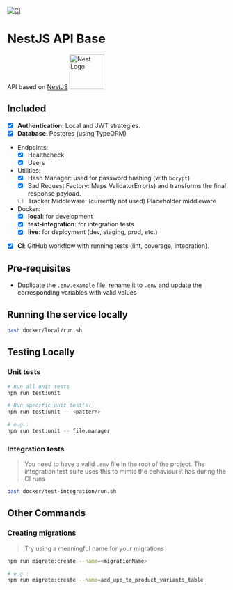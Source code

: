 [![CI](https://github.com/iniva/nestjs-api-base/actions/workflows/ci.yml/badge.svg)](https://github.com/iniva/nestjs-api-base/actions/workflows/ci.yml)

# NestJS API Base
API based on [NestJS](https://nestjs.com) <img src="https://nestjs.com/img/logo_text.svg" width="80" alt="Nest Logo" />

## Included
- [x] **Authentication**: Local and JWT strategies.
- [x] **Database**: Postgres (using TypeORM)
- Endpoints:
  - [x] Healthcheck
  - [x] Users
- Utilities:
  - [x] Hash Manager: used for password hashing (with `bcrypt`)
  - [x] Bad Request Factory: Maps ValidatorError(s) and transforms the final response payload.
  - [ ] Tracker Middleware: (currently not used) Placeholder middleware
- Docker:
  - [x] **local**: for development
  - [x] **test-integration**: for integration tests
  - [x] **live**: for deployment (dev, staging, prod, etc.)
- [x] **CI**: GitHub workflow with running tests (lint, coverage, integration).

## Pre-requisites
- Duplicate the `.env.example` file, rename it to `.env` and update the corresponding variables with valid values

## Running the service locally
```sh
bash docker/local/run.sh
```

## Testing Locally
### Unit tests
```sh
# Run all unit tests
npm run test:unit

# Run specific unit test(s)
npm run test:unit -- <pattern>

# e.g.:
npm run test:unit -- file.manager
```

### Integration tests
> You need to have a valid `.env` file in the root of the project. The integration test suite uses this to mimic the behaviour it has during the CI runs
```sh
bash docker/test-integration/run.sh
```

## Other Commands
### Creating migrations
> Try using a meaningful name for your migrations
```sh
npm run migrate:create --name=<migrationName>

# e.g.:
npm run migrate:create --name=add_upc_to_product_variants_table
```
